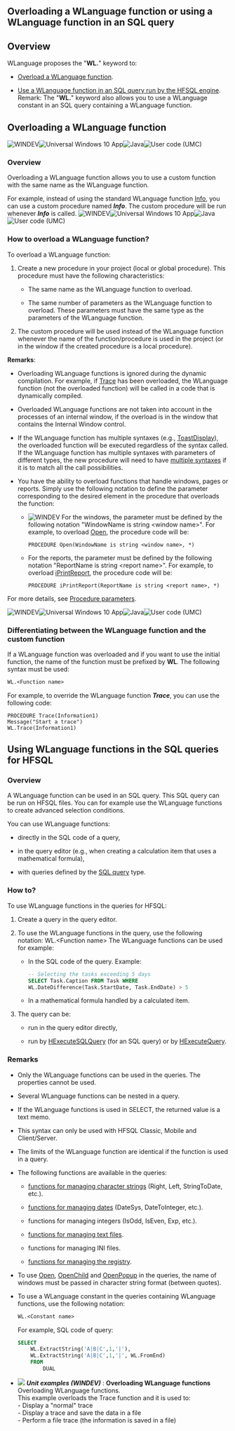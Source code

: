 


## Overloading a WLanguage function or using a WLanguage function in an SQL query
			



<a name="NOTE1"></a>
<a name="NOTE1_1"></a>


## Overview
<a name="overview_ELTTEXTE000291"></a>
WLanguage proposes the "**WL.**" keyword to:

- [Overload a WLanguage function](#NOTE2_1).

- [Use a WLanguage function in an SQL query run by the HFSQL engine](#NOTE3_1).
	Remark: The "**WL.**" keyword also allows you to use a WLanguage constant in an SQL query containing a WLanguage function.






<a name="NOTE2"></a>
<a name="NOTE2_1"></a>


## Overloading a WLanguage function
<a name="overloading_wlanguage_function_ELTTEXTE000321"></a>
![WINDEV](https://doc.pcsoft.fr/ext/images/us/WD.png)![Universal Windows 10 App](https://doc.pcsoft.fr/ext/images/us/UNIVERSALAPP.png)![Java](https://doc.pcsoft.fr/ext/images/us/JAVA.png)![User code (UMC)](https://doc.pcsoft.fr/ext/images/us/MCU.png) 

### Overview
<a name="overview_ELTPARAGRAPHE000057"></a>

Overloading a WLanguage function allows you to use a custom function with the same name as the WLanguage function.

For example, instead of using the standard WLanguage function [Info](../WDLang1/3021011.md), you can use a custom procedure named ***Info***. The custom procedure will be run whenever ***Info*** is called.
<a name="NOTE2_2"></a>
![WINDEV](https://doc.pcsoft.fr/ext/images/us/WD.png)![Universal Windows 10 App](https://doc.pcsoft.fr/ext/images/us/UNIVERSALAPP.png)![Java](https://doc.pcsoft.fr/ext/images/us/JAVA.png)![User code (UMC)](https://doc.pcsoft.fr/ext/images/us/MCU.png) 

### How to overload a WLanguage function?
<a name="how_overload_wlanguage_function_ELTPARAGRAPHE000071"></a>

To overload a WLanguage function: 

1. Create a new procedure in your project (local or global procedure). This procedure must have the following characteristics:

	- The same name as the WLanguage function to overload.

	- The same number of parameters as the WLanguage function to overload. These parameters must have the same type as the parameters of the WLanguage function.




2. The custom procedure will be used instead of the WLanguage function whenever the name of the function/procedure is used in the project (or in the window if the created procedure is a local procedure).




**Remarks**: 

- Overloading WLanguage functions is ignored during the dynamic compilation. For example, if [Trace](../WDLang1/3013050.md) has been overloaded, the WLanguage function (not the overloaded function) will be called in a code that is dynamically compiled.

- Overloaded WLanguage functions are not taken into account in the processes of an internal window, if the overload is in the window that contains the Internal Window control. 

- If the WLanguage function has multiple syntaxes (e.g., [ToastDisplay](../WDLang1/1000019358.md)), the overloaded function will be executed regardless of the syntax called. If the WLanguage function has multiple syntaxes with parameters of different types, the new procedure will need to have [multiple syntaxes](../Motscles/1514063.md) if it is to match all the call possibilities.

- You have the ability to overload functions that handle windows, pages or reports. Simply use the following notation to define the parameter corresponding to the desired element in the procedure that overloads the function: 

	- ![WINDEV](https://doc.pcsoft.fr/ext/images/us/WD.png) For the windows, the parameter must be defined by the following notation "WindowName is string &lt;window name&gt;". For example, to overload [Open](../WDLang1/3038035.md), the procedure code will be: 
			
		```wl
		PROCEDURE Open(WindowName is string <window name>, *)
		```


	- For the reports, the parameter must be defined by the following notation "ReportName is string &lt;report name&gt;". For example, to overload [iPrintReport](../WDLang5/3046032.md), the procedure code will be: 
			
		```wl
		PROCEDURE iPrintReport(ReportName is string <report name>, *)
		```





For more details, see [Procedure parameters](../Motscles/1513001.md). 



<a name="NOTE2_3"></a>
![WINDEV](https://doc.pcsoft.fr/ext/images/us/WD.png)![Universal Windows 10 App](https://doc.pcsoft.fr/ext/images/us/UNIVERSALAPP.png)![Java](https://doc.pcsoft.fr/ext/images/us/JAVA.png)![User code (UMC)](https://doc.pcsoft.fr/ext/images/us/MCU.png) 

### Differentiating between the WLanguage function and the custom function
<a name="differentiating_between_the_wlanguage_function_and_the_custom_function_ELTPARAGRAPHE000132"></a>If a WLanguage function was overloaded and if you want to use the initial function, the name of the function must be prefixed by **WL**. The following syntax must be used:


```txt
WL.<Function name>
```
For example, to override the WLanguage function ***Trace***, you can use the following code:


```wl
PROCEDURE Trace(Information1)
Message("Start a trace")
WL.Trace(Information1)
```


<a name="NOTE3"></a>
<a name="NOTE3_1"></a>


## Using WLanguage functions in the SQL queries for HFSQL
<a name="using_wlanguage_functions_the_sql_queries_for_hfsql_ELTTEXTE000357"></a>


### Overview
<a name="overview_ELTPARAGRAPHE000146"></a>

A WLanguage function can be used in an SQL query. This SQL query can be run on HFSQL files. You can for example use the WLanguage functions to create advanced selection conditions.  

You can use WLanguage functions: 

- directly in the SQL code of a query,

- in the query editor (e.g., when creating a calculation item that uses a mathematical formula),

- with queries defined by the [SQL query](../Motscles/1514082.md) type. 





<a name="NOTE3_2"></a>


### How to?
<a name="how_ELTPARAGRAPHE000174"></a>

To use WLanguage functions in the queries for HFSQL: 

1. Create a query in the query editor.

2. To use the WLanguage functions in the query, use the following notation: WL.&lt;Function name&gt;
	The WLanguage functions can be used for example:

	- In the SQL code of the query. Example: 
			
		```sql
		-- Selecting the tasks exceeding 5 days
		SELECT Task.Caption FROM Task WHERE 
		WL.DateDifference(Task.StartDate, Task.EndDate) > 5
		```


	- In a mathematical formula handled by a calculated item.




3. The query can be:

	- run in the query editor directly,

	- run by [HExecuteSQLQuery](../WDLang4/3044084.md) (for an SQL query) or by [HExecuteQuery](../WDLang4/3044080.md).






<a name="NOTE3_3"></a>


### Remarks
<a name="remarks_ELTPARAGRAPHE000201"></a>

- Only the WLanguage functions can be used in the queries. The properties cannot be used.

- Several WLanguage functions can be nested in a query.

- If the WLanguage functions is used in SELECT, the returned value is a text memo.

- This syntax can only be used with HFSQL Classic, Mobile and Client/Server.

- The limits of the WLanguage function are identical if the function is used in a query.

- The following functions are available in the queries:

	- [functions for managing character strings](../WDLang1/3024015.md) (Right, Left, StringToDate, etc.).

	- [functions for managing dates](../WDLang1/3027029.md) (DateSys, DateToInteger, etc.).

	- functions for managing integers (IsOdd, IsEven, Exp, etc.).

	- [functions for managing text files](../WDLang1/3036034.md).

	- functions for managing INI files.

	- [functions for managing the registry](../WDLang1/3065004.md).




- To use [Open](../WDLang1/3038035.md), [OpenChild](../WDLang1/3038021.md) and [OpenPopup](../WDLang1/3038046.md) in the queries, the name of windows must be passed in character string format (between quotes).

- To use a WLanguage constant in the queries containing WLanguage functions, use the following notation: 
	
	```txt
	WL.<Constant name>
	```

	For example, SQL code of query: 
	
	```sql
	SELECT
		WL.ExtractString('A|B|C',1,'|'),
		WL.ExtractString('A|B|C',1,'|', WL.FromEnd) 
		FROM 
			DUAL
	```






- ![](https://doc.pcsoft.fr/en-US/images/image.awp?langid=3&name=OverloadingWLanguagefunctions.gif) ***Unit examples (WINDEV)*** : **Overloading WLanguage functions** <br>Overloading WLanguage functions.<br>This example overloads the Trace function and it is used to: <br>- Display a "normal" trace<br>- Display a trace and save the data in a file<br>- Perform a file trace (the information is saved in a file)


